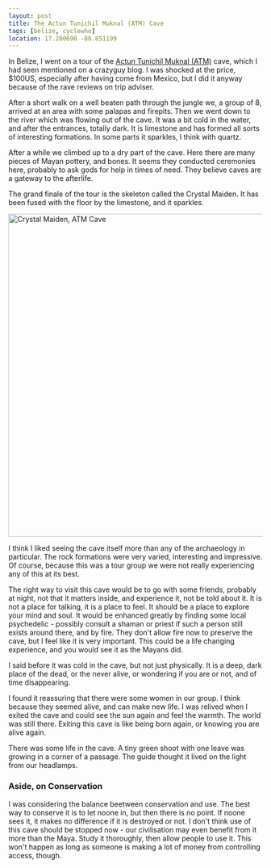 ```yaml
---
layout: post
title: The Actun Tunichil Muknal (ATM) Cave
tags: [belize, cyclewho]
location: 17.200690 -88.851199
---
```


In Belize, I went on a tour of the <a
href="http://en.wikipedia.org/wiki/Actun_Tunichil_Muknal">Actun Tunichil Muknal
(ATM)</a> cave, which I had seen mentioned on a crazyguy blog. I was shocked
at the price, $100US, especially after having come from Mexico, but I did it
anyway because of the rave reviews on trip adviser.

After a short walk on a well beaten path through the jungle we, a group of 8,
arrived at an area with some palapas and firepits. Then we went down to the
river which was flowing out of the cave. It was a bit cold in the water, and
after the entrances, totally dark. It is limestone and has formed all sorts of
interesting formations. In some parts it sparkles, I think with quartz.

After a while we climbed up to a dry part of the cave. Here there are many
pieces of Mayan pottery, and bones. It seems they conducted ceremonies here,
probably to ask gods for help in times of need. They believe caves are a
gateway to the afterlife.

The grand finale of the tour is the skeleton called the Crystal Maiden. It has
been fused with the floor by the limestone, and it sparkles.

<img width="640"
src="http://upload.wikimedia.org/wikipedia/commons/5/54/Actun_Tunichil_Muknal.jpg"
alt="Crystal Maiden, ATM Cave" title="Crystal Maiden, ATM Cave. Photo by Peter
Andersen, licence details at
http://en.wikipedia.org/wiki/File:Actun_Tunichil_Muknal.jpg">

I think I liked seeing the cave itself more than any of the archaeology in
particular. The rock formations were very varied, interesting and impressive.
Of course, because this was a tour group we were not really experiencing any
of this at its best.

The right way to visit this cave would be to go with some friends, probably at
night, not that it matters inside, and experience it, not be told about it. It
is not a place for talking, it is a place to feel. It should be a place to
explore your mind and soul. It would be enhanced greatly by finding some local
psychedelic - possibly consult a shaman or priest if such a person still
exists around there, and by fire. They don't allow fire now to preserve the
cave, but I feel like it is very important. This could be a life changing
experience, and you would see it as the Mayans did.

I said before it was cold in the cave, but not just physically. It is a deep,
dark place of the dead, or the never alive, or wondering if you are or not,
and of time disappearing.

I found it reassuring that there were some women in our group. I think because
they seemed alive, and can make new life. I was relived when I exited the cave
and could see the sun again and feel the warmth. The world was still
there. Exiting this cave is like being born again, or knowing you are alive
again.

There was some life in the cave. A tiny green shoot with one leave was growing
in a corner of a passage. The guide thought it lived on the light from our
headlamps.

### Aside, on Conservation

I was considering the balance beetween conservation and use. The best way to
conserve it is to let noone in, but then there is no point. If noone sees it,
it makes no difference if it is destroyed or not. I don't think use of this
cave should be stopped now - our civilisation may even benefit from it more
than the Maya. Study it thoroughly, then allow people to use it. This won't
happen as long as someone is making a lot of money from controlling access,
though.

